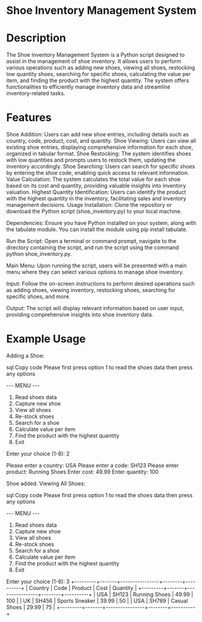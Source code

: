 # Shoe Inventory Management System

# Description
The Shoe Inventory Management System is a Python script designed to assist in the management of shoe inventory. It allows users to perform various operations such as adding new shoes, viewing all shoes, restocking low quantity shoes, searching for specific shoes, calculating the value per item, and finding the product with the highest quantity. The system offers functionalities to efficiently manage inventory data and streamline inventory-related tasks.

# Features
Shoe Addition: Users can add new shoe entries, including details such as country, code, product, cost, and quantity.
Shoe Viewing: Users can view all existing shoe entries, displaying comprehensive information for each shoe, organized in tabular format.
Shoe Restocking: The system identifies shoes with low quantities and prompts users to restock them, updating the inventory accordingly.
Shoe Searching: Users can search for specific shoes by entering the shoe code, enabling quick access to relevant information.
Value Calculation: The system calculates the total value for each shoe based on its cost and quantity, providing valuable insights into inventory valuation.
Highest Quantity Identification: Users can identify the product with the highest quantity in the inventory, facilitating sales and inventory management decisions.
Usage
Installation: Clone the repository or download the Python script (shoe_inventory.py) to your local machine.

Dependencies: Ensure you have Python installed on your system, along with the tabulate module. You can install the module using pip install tabulate.

Run the Script: Open a terminal or command prompt, navigate to the directory containing the script, and run the script using the command python shoe_inventory.py.

Main Menu: Upon running the script, users will be presented with a main menu where they can select various options to manage shoe inventory.

Input: Follow the on-screen instructions to perform desired operations such as adding shoes, viewing inventory, restocking shoes, searching for specific shoes, and more.

Output: The script will display relevant information based on user input, providing comprehensive insights into shoe inventory data.

# Example Usage
Adding a Shoe:

sql
Copy code
Please first press option 1 to read the shoes data then press any options

--- MENU ---
1. Read shoes data
2. Capture new shoe
3. View all shoes
4. Re-stock shoes
5. Search for a shoe
6. Calculate value per item
7. Find the product with the highest quantity
8. Exit

Enter your choice (1-8): 2

Please enter a country: USA
Please enter a code: SH123
Please enter product: Running Shoes
Enter cost: 49.99
Enter quantity: 100

Shoe added.
Viewing All Shoes:

sql
Copy code
Please first press option 1 to read the shoes data then press any options

--- MENU ---
1. Read shoes data
2. Capture new shoe
3. View all shoes
4. Re-stock shoes
5. Search for a shoe
6. Calculate value per item
7. Find the product with the highest quantity
8. Exit

Enter your choice (1-8): 3
+---------+-------+----------------+--------+----------+
| Country | Code  | Product        |  Cost  | Quantity |
+---------+-------+----------------+--------+----------+
|   USA   | SH123 | Running Shoes  | 49.99  |   100    |
|   UK    | SH456 | Sports Sneaker | 39.99  |    50    |
|   USA   | SH789 | Casual Shoes   | 29.99  |    75    |
+---------+-------+----------------+--------+----------+
